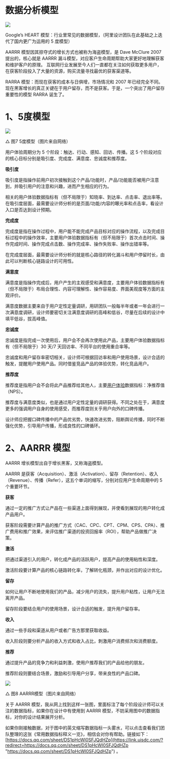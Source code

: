 # 数据分析模型

![](https://qhdtc.oss-cn-chengdu.aliyuncs.com/obsidian/image_YwWD1uP2Fv.png)

&#x20;Google’s HEART 模型：行业里常见的数据模型，（阿里设计团队在此基础之上迭代了国内更广为运用的 5 度模型）

AARRR 模型因其掠夺式的增长方式也被称为海盗模型，是 Dave McClure 2007 提出的，核心就是 AARRR 漏斗模型，对应客户生命周期帮助大家更好地理解获客和维护客户的原理。 互联网行业发展至今人们一直都在关注如何获取更多用户，在获客阶段投入了大量的资源，购买流量寻找最优的获客渠道等。

RARRA 模型：而现在获客的成本与日俱增，市场情况和 2007 年已经完全不同。现在黑客增长的真正关键在于用户留存，而不是获客。于是，一个突出了用户留存重要性的模型 RARRA 诞生了。

# 1、5度模型

![](https://qhdtc.oss-cn-chengdu.aliyuncs.com/obsidian/image_IaFNTRG4Yl.png)

△ 图7 5度模型（图片来自网络）

用户体验周期分为 5 个阶段：触达、行动、感知、回访、传播。这 5 个阶段对应的核心目标分别是吸引度、完成度、满意度、忠诚度和推荐度。

**吸引度**

吸引度是指操作前用户初次接触到这个产品/功能时，产品/功能能否被用户注意到，并吸引用户的注意和兴趣，进而产生相应的行为。

相关的用户体验数据指标有（但不局限于）知晓率、到达率、点击率、退出率等。在吸引度层面，最需要设计师分析的是页面/功能/内容的曝光率和点击率，看设计入口是否达到设计预期。

**完成度**

完成度是指在操作过程中，用户能不能完成产品目标对应的操作流程，以及完成目标过程中的操作效率，主要用户体验数据指标有（但不局限于）首次点击时间、操作完成时间、操作完成点击数、操作完成率、操作失败率、操作出错率等。

在完成度层面，最需要设计师分析的就是核心路径的转化漏斗和用户停留时长，由此可以判断核心链路设计的可用性。

**满意度**

满意度是指操作完成后，用户产生的主观感受和满意度，主要用户体验数据指标有（但不局限于）布局合理性、内容可理解性、操作容易度、界面美观度等方面的主观评价。

满意度数据主要来自于用户定性定量调研，用研团队一般每半年或者一年会进行一次满意度调研，设计师要密切关注满意度调研的高峰和低谷，尽量在后续的设计中填平低谷，拔高峰值。

**忠诚度**

忠诚度是指完成一次使用后，用户会不会再次使用此产品，主要用户体验数据指标有（但不局限于）30 天/7 天回访率、不同平台的使用重合率等。

忠诚度和用户留存率密切相关，设计师可根据回访率和用户使用场景，设计合适的触发，提醒用户使用产品。同时借鉴竞品产品的体验优势，转化竞品用户。

**推荐度**

推荐度是指用户会不会将此产品推荐给其他人，主要[用户体验](https://www.uisdc.com/topic/用户体验 "用户体验")数据指标：净推荐值（NPS）。

推荐度与满意度类似，也是通过用户定性定量的调研获得。不同之处在于，满意度更多的强调用户自身的使用感受，而推荐度则关乎用户向外的口碑传播。

设计师应把握口碑传播中的产品优劣势，快速改进劣势，阻断舆论传播，同时不断强化优势，引导用户传播，形成良性的口碑循环。

# 2、AARRR 模型

AARRR 增长模型出自于增长黑客，又称海盗模型。

AARRR 是获客（Acquisition）、激活（Activation）、留存（Retention）、收入（Revenue）、传播（Refer），这五个单词的缩写，分别对应用户生命周期中的 5 个重要环节。

**获客**

通过一定的推广方式让产品在一些渠道上面得到展现，并使看到展现的用户转化成产品用户。

获客阶段需要计算产品的推广方式（CAC、CPC、CPT、CPM、CPS、CPA）、推广费用和推广效果，来评估推广渠道的投资回报率（ROI），帮助产品做推广决策。

**激活**

把通过渠道引入的用户，转化成产品的活跃用户，提高产品的使用粘性和深度。

激活阶段要计算产品的核心链路转化率，了解转化瓶颈，并作出对应的设计优化。

**留存**

如何让用户不断地使用我们的产品，减少用户的流失，提升用户粘性，让用户无法离开产品。

留存阶段要结合用户的使用场景，设计合适的触发，提升用户留存率。

**收入**

通过一些手段和渠道从用户或者广告方那里获取收益。

收入阶段则要分析产品的收入方式和收入占比，刺激用户消费频次和消费额度。

**推荐**

通过提升产品的竞争力和利益刺激，使用户推荐我们的产品给他的朋友。

推荐阶段则要结合场景，激励和引导用户分享，带来良性的产品口碑。

![](https://qhdtc.oss-cn-chengdu.aliyuncs.com/obsidian/image_kGMDTCOkcV.png)

△ 图8 AARRR模型（图片来自网络）

关于 AARRR 模型，我从网上找到这样一张图，里面标注了每个阶段设计师可以关注的数据指标，如果你在设计中有使用到 AARRR 模型，不妨采用图中的数据指标，对你的设计结果展开分析。

如果你刚接触数据，对于图中的英文缩写数据指标一头雾水，可以点击查看我们团队整理的这张《常用数据指标释义一览》，相信会对你有帮助。链接如下：[https://docs.qq.com/sheet/DS1pHcWl0SFJQdHZp](https://link.uisdc.com/?redirect=https://docs.qq.com/sheet/DS1pHcWl0SFJQdHZp "https://docs.qq.com/sheet/DS1pHcWl0SFJQdHZp") 。
